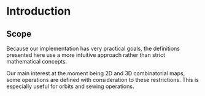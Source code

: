 # Introduction

## Scope

Because our implementation has very practical goals, the definitions 
presented here use a more intuitive approach rather than strict 
mathematical concepts.

Our main interest at the moment being 2D and 3D combinatorial maps,
some operations are defined with consideration to these restrictions.
This is especially useful for orbits and sewing operations.